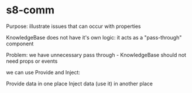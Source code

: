 # s8-comm

Purpose: illustrate issues that can occur with properties

KnowledgeBase does not have it's own logic: it acts as a "pass-through" component

Problem: we have unnecessary pass through - KnowledgeBase should not need props or events

we can use Provide and Inject:

Provide data in one place
Inject data (use it) in another place